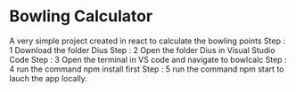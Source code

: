# Bowling Calculator
A very simple project created in react to calculate the bowling points
Step : 1  Download the folder Dius
Step : 2  Open the folder Dius in Visual Studio Code
Step : 3  Open the terminal in VS code and navigate to bowlcalc
Step : 4  run the command npm install first
Step : 5  run the command npm start to lauch the app locally.
